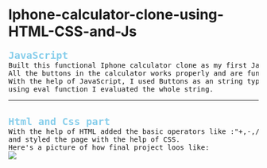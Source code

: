 # Iphone-calculator-clone-using-HTML-CSS-and-Js
<pre>
<b style="color: #87CEEB; font-size: 20px;">JavaScript</b>
Built this functional Iphone calculator clone as my first JavaScript Project.
All the buttons in the calculator works properly and are functional
With the help of JavaScript, I used Buttons as an string type input and by 
using eval function I evaluated the whole string. 
<hr>
<b style="color: #87CEEB; font-size: 20px;">Html and Css part</b>
With the help of HTML added the basic operators like :"+,-,/,*" in calculator
and styled the page with the help of CSS.
Here's a picture of how final project loos like:
<img src="https://ibb.co/Z6YCQSc">
</pre>
